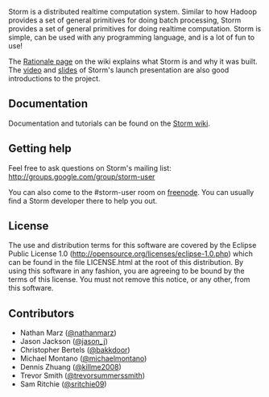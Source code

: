 Storm is a distributed realtime computation system. Similar to how Hadoop provides a set of general primitives for doing batch processing, Storm provides a set of general primitives for doing realtime computation. Storm is simple, can be used with any programming language, and is a lot of fun to use!

The [Rationale page](https://github.com/nathanmarz/storm/wiki/Rationale) on the wiki explains what Storm is and why it was built. The [video](http://www.infoq.com/presentations/Storm) and [slides](http://www.slideshare.net/nathanmarz/storm-distributed-and-faulttolerant-realtime-computation) of Storm's launch presentation are also good introductions to the project.

## Documentation

Documentation and tutorials can be found on the [Storm wiki](http://github.com/nathanmarz/storm/wiki).

## Getting help

Feel free to ask questions on Storm's mailing list: http://groups.google.com/group/storm-user

You can also come to the #storm-user room on [freenode](http://freenode.net/). You can usually find a Storm developer there to help you out.

## License

The use and distribution terms for this software are covered by the
Eclipse Public License 1.0 (http://opensource.org/licenses/eclipse-1.0.php)
which can be found in the file LICENSE.html at the root of this distribution.
By using this software in any fashion, you are agreeing to be bound by
the terms of this license.
You must not remove this notice, or any other, from this software.

## Contributors

* Nathan Marz ([@nathanmarz](http://twitter.com/nathanmarz))
* Jason Jackson ([@jason_j](http://twitter.com/jason_j))
* Christopher Bertels ([@bakkdoor](http://twitter.com/bakkdoor))
* Michael Montano ([@michaelmontano](http://twitter.com/michaelmontano))
* Dennis Zhuang ([@killme2008](https://github.com/killme2008))
* Trevor Smith ([@trevorsummerssmith](https://github.com/trevorsummerssmith))
* Sam Ritchie ([@sritchie09](https://github.com/sritchie09))
